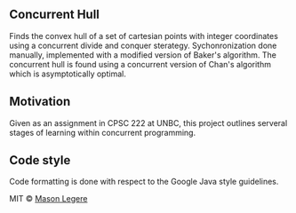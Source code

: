 ## Concurrent Hull
Finds the convex hull of a set of cartesian points with integer coordinates using a concurrent divide and conquer sterategy. 
Sychonronization done manually, implemented with a modified version of Baker's algorithm. The concurrent hull is found using a
concurrent version of Chan's algorithm which is asymptotically optimal.

## Motivation
Given as an assignment in CPSC 222 at UNBC, this project outlines serveral stages of learning within concurrent programming.

## Code style
Code formatting is done with respect to the Google Java style guidelines. 


MIT © [Mason Legere]()
